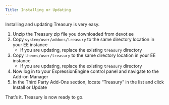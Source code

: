 ```yaml
---
Title: Installing or Updating
---
```


Installing and updating Treasury is very easy.

1. Unzip the Treasury zip file you downloaded from devot:ee
2. Copy `system/user/addons/treasury` to the same directory location in your EE instance
	- If you are updating, replace the existing `treasury` directory
3. Copy `themes/user/treasury` to the same directory location in your EE instance
	- If you are updating, replace the existing `treasury` directory
4. Now log in to your ExpressionEngine control panel and navigate to the Add-on Manager
5. In the Third Party Add-Ons section, locate “Treasury” in the list and click Install or Update

That’s it. Treasury is now ready to go.
